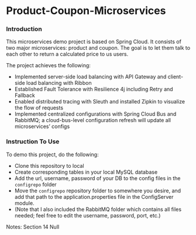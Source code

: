 # Product-Coupon-Microservices
 
 ### Introduction
 This microservices demo project is based on Spring Cloud. It consists of two major microservices: product and coupon. The goal is to let them talk to each other to return a calculated price to us users.
 
 The project achieves the following:
 - Implemented server-side load balancing with API Gateway and client-side load balancing with Ribbon
 - Established Fault Tolerance with Resilience 4j including Retry and Fallback
 - Enabled distributed tracing with Sleuth and installed Zipkin to visualize the flow of requests
 - Implemented centralized configurations with Spring Cloud Bus and RabbitMQ; a cloud-bus-level configuration refresh will update all microservices’ configs
 
 ### Instruction To Use
 
 To demo this project, do the following:
 - Clone this repository to local
 - Create corresponding tables in your local MySQL database
 - Add the url, username, password of your DB to the config files in the `configrepo` folder
 - Move the `configrepo` repository folder to somewhere you desire, and add that path to the application.properties file in the ConfigServer module.
 - (Note that I also included the RabbitMQ folder which contains all files needed; feel free to edit the username, password, port, etc.)
 
Notes: Section 14 Null
 
